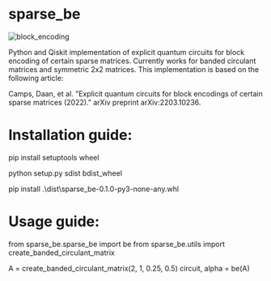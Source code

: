 # sparse_be
![block_encoding](https://github.com/user-attachments/assets/26421007-a22c-4c55-a62c-17d6da9f2b88)


Python and Qiskit implementation of explicit quantum circuits for block encoding of certain sparse matrices.
Currently works for banded circulant matrices and symmetric 2x2 matrices.
This implementation is based on the following article: 

Camps, Daan, et al. "Explicit quantum circuits for block encodings of certain sparse matrices (2022)." arXiv preprint arXiv:2203.10236.

# Installation guide:

pip install setuptools wheel

python setup.py sdist bdist_wheel

pip install .\dist\sparse_be-0.1.0-py3-none-any.whl

# Usage guide:

from sparse_be.sparse_be import be
from sparse_be.utils import create_banded_circulant_matrix

A = create_banded_circulant_matrix(2, 1, 0.25, 0.5)
circuit, alpha = be(A)

